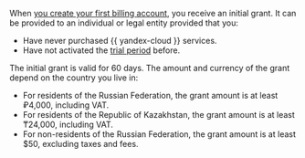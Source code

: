 When [you create your first billing account](../../billing/quickstart/index.md), you receive an initial grant. It can be provided to an individual or legal entity provided that you:

* Have never purchased {{ yandex-cloud }} services.
* Have not activated the [trial period](../free-trial/concepts/quickstart.md) before.

The initial grant is valid for 60 days. The amount and currency of the grant depend on the country you live in:

* For residents of the Russian Federation, the grant amount is at least ₽4,000, including VAT.
* For residents of the Republic of Kazakhstan, the grant amount is at least ₸24,000, including VAT.
* For non-residents of the Russian Federation, the grant amount is at least $50, excluding taxes and fees.